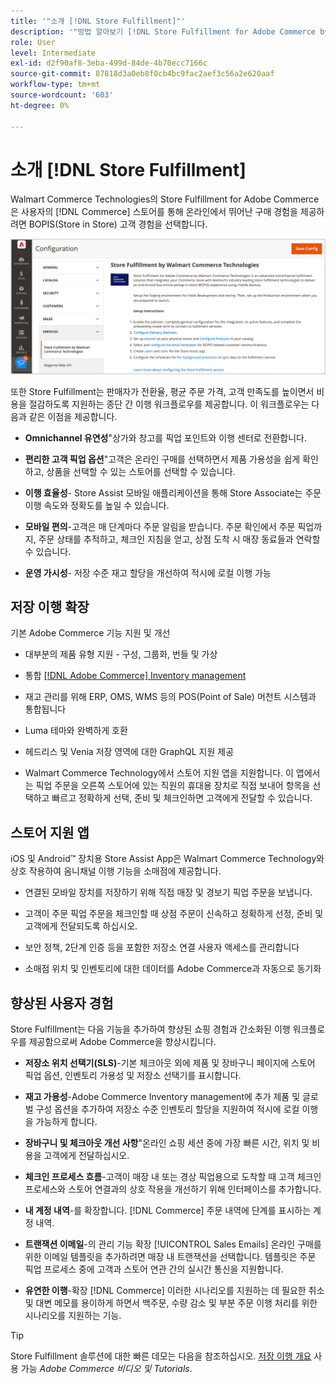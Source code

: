 ```yaml
---
title: '"소개 [!DNL Store Fulfillment]"'
description: '"방법 알아보기 [!DNL Store Fulfillment for Adobe Commerce by Walmart Commerce Technologies] 은 온라인 구매를 지원하고 고객을 위한 매장(BOPIS)을 선택합니다. Store Assist 모바일을 사용하여 Store Associates 및 Commerce 고객을 위한 BOPIS 이행 및 주문 처리를 간소화합니다."'
role: User
level: Intermediate
exl-id: d2f90af8-3eba-499d-84de-4b70ecc7166c
source-git-commit: 87818d3a0eb8f0cb4bc9fac2aef3c56a2e620aaf
workflow-type: tm+mt
source-wordcount: '603'
ht-degree: 0%

---
```


# 소개 [!DNL Store Fulfillment]

Walmart Commerce Technologies의 Store Fulfillment for Adobe Commerce은 사용자의 [!DNL Commerce] 스토어를 통해 온라인에서 뛰어난 구매 경험을 제공하려면 BOPIS(Store in Store) 고객 경험을 선택합니다.

![저장소 이행 솔루션 Adobe 관리 구성](assets/store-fulfillment-admin-home.png)

또한 Store Fulfillment는 판매자가 전환율, 평균 주문 가격, 고객 만족도를 높이면서 비용을 절감하도록 지원하는 종단 간 이행 워크플로우를 제공합니다. 이 워크플로우는 다음과 같은 이점을 제공합니다.

* **Omnichannel 유연성**&quot;상가와 창고를 픽업 포인트와 이행 센터로 전환합니다.

* **편리한 고객 픽업 옵션**&quot;고객은 온라인 구매를 선택하면서 제품 가용성을 쉽게 확인하고, 상품을 선택할 수 있는 스토어를 선택할 수 있습니다.

* **이행 효율성**- Store Assist 모바일 애플리케이션을 통해 Store Associate는 주문 이행 속도와 정확도를 높일 수 있습니다.

* **모바일 편의**-고객은 매 단계마다 주문 알림을 받습니다. 주문 확인에서 주문 픽업까지, 주문 상태를 추적하고, 체크인 지침을 얻고, 상점 도착 시 매장 동료들과 연락할 수 있습니다.

* **운영 가시성**- 저장 수준 재고 할당을 개선하여 적시에 로컬 이행 가능

## 저장 이행 확장

기본 Adobe Commerce 기능 지원 및 개선

* 대부분의 제품 유형 지원 - 구성, 그룹화, 번들 및 가상

* 통합 [[!DNL Adobe Commerce] Inventory management](https://docs.magento.com/user-guide/catalog/inventory-learn-more.html)

* 재고 관리를 위해 ERP, OMS, WMS 등의 POS(Point of Sale) 머천트 시스템과 통합됩니다

* Luma 테마와 완벽하게 호환

* 헤드리스 및 Venia 저장 영역에 대한 GraphQL 지원 제공

* Walmart Commerce Technology에서 스토어 지원 앱을 지원합니다. 이 앱에서는 픽업 주문을 오른쪽 스토어에 있는 직원의 휴대용 장치로 직접 보내어 항목을 선택하고 빠르고 정확하게 선택, 준비 및 체크인하면 고객에게 전달할 수 있습니다.

## 스토어 지원 앱

iOS 및 Android™ 장치용 Store Assist App은 Walmart Commerce Technology와 상호 작용하여 옴니채널 이행 기능을 소매점에 제공합니다.

* 연결된 모바일 장치를 저장하기 위해 직접 매장 및 경보기 픽업 주문을 보냅니다.

* 고객이 주문 픽업 주문을 체크인할 때 상점 주문이 신속하고 정확하게 선정, 준비 및 고객에게 전달되도록 하십시오.

* 보안 정책, 2단계 인증 등을 포함한 저장소 연결 사용자 액세스를 관리합니다

* 소매점 위치 및 인벤토리에 대한 데이터를 Adobe Commerce과 자동으로 동기화

## 향상된 사용자 경험

Store Fulfillment는 다음 기능을 추가하여 향상된 쇼핑 경험과 간소화된 이행 워크플로우를 제공함으로써 Adobe Commerce을 향상시킵니다.

* **저장소 위치 선택기(SLS)**-기본 체크아웃 외에 제품 및 장바구니 페이지에 스토어 픽업 옵션, 인벤토리 가용성 및 저장소 선택기를 표시합니다.

* **재고 가용성**-Adobe Commerce Inventory management에 추가 제품 및 글로벌 구성 옵션을 추가하여 저장소 수준 인벤토리 할당을 지원하여 적시에 로컬 이행을 가능하게 합니다.

* **장바구니 및 체크아웃 개선 사항**&quot;온라인 쇼핑 세션 중에 가장 빠른 시간, 위치 및 비용을 고객에게 전달하십시오.

* **체크인 프로세스 흐름**-고객이 매장 내 또는 경상 픽업용으로 도착할 때 고객 체크인 프로세스와 스토어 연결과의 상호 작용을 개선하기 위해 인터페이스를 추가합니다.

* **내 계정 내역**-를 확장합니다. [!DNL Commerce] 주문 내역에 단계를 표시하는 계정 내역.

* **트랜잭션 이메일**-의 관리 기능 확장 [!UICONTROL Sales Emails] 온라인 구매를 위한 이메일 템플릿을 추가하려면 매장 내 트랜잭션을 선택합니다. 템플릿은 주문 픽업 프로세스 중에 고객과 스토어 연관 간의 실시간 통신을 지원합니다.

* **유연한 이행**-확장 [!DNL Commerce] 이러한 시나리오를 지원하는 데 필요한 취소 및 대변 메모를 용이하게 하면서 백주문, 수량 감소 및 부분 주문 이행 처리를 위한 시나리오를 지원하는 기능.

>[!TIP]
>
> Store Fulfillment 솔루션에 대한 빠른 데모는 다음을 참조하십시오. [저장 이행 개요](https://experienceleague.adobe.com/docs/commerce-learn/tutorials/orders/store-fulfillment.html) 사용 가능 _Adobe Commerce 비디오 및 Tutorials_.

